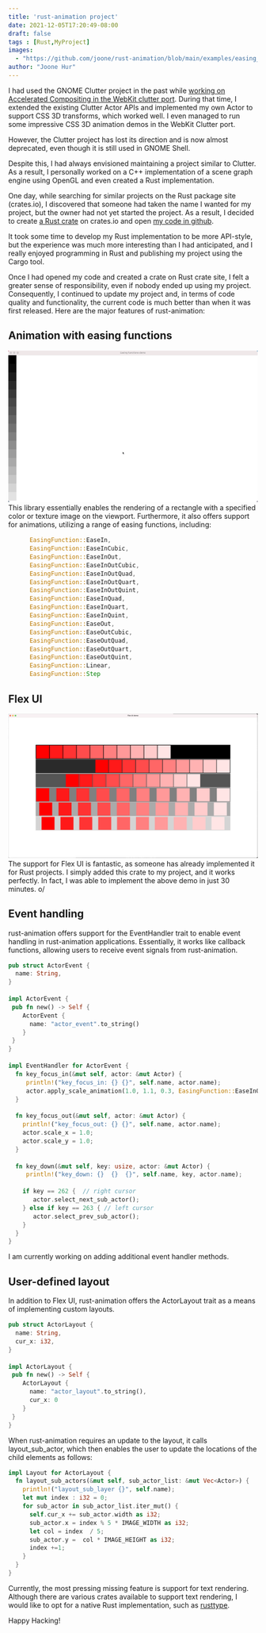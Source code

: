 ```yaml
---
title: 'rust-animation project'
date: 2021-12-05T17:20:49-08:00
draft: false
tags : [Rust,MyProject]
images:
  - "https://github.com/joone/rust-animation/blob/main/examples/easing_functions.gif?raw=true"
author: "Joone Hur"
---
```

I had used the GNOME Clutter project in the past while [working on Accelerated Compositing in the WebKit clutter port](https://blogs.gnome.org/joone/2013/03/22/accelerated-compositing-with-clutter/). 
During that time, I extended the existing Clutter Actor APIs and implemented my own Actor to support CSS 3D transforms, which worked well. I even managed to run some impressive CSS 3D animation demos in the WebKit Clutter port.

However, the Clutter project has lost its direction and is now almost deprecated, even though it is still used in GNOME Shell.

Despite this, I had always envisioned maintaining a project similar to Clutter. As a result, I personally worked on a C++ implementation of a scene graph engine using OpenGL and even created a Rust implementation.

One day, while searching for similar projects on the Rust package site (crates.io), I discovered that someone had taken the name I wanted for my project, but the owner had not yet started the project. As a result, I decided to create [a Rust crate](https://crates.io/crates/rust-animation) on crates.io and open [my code in github](https://github.com/joone/rust-animation).

It took some time to develop my Rust implementation to be more API-style, but the experience was much more interesting than I had anticipated, and I really enjoyed programming in Rust and publishing my project using the Cargo tool. 

Once I had opened my code and created a crate on Rust crate site, I felt a greater sense of responsibility, even if nobody ended up using my project. Consequently, I continued to update my project and, in terms of code quality and functionality, the current code is much better than when it was first released. Here are the major features of rust-animation:

## Animation with easing functions
![alt easing_funcitions](https://github.com/joone/rust-animation/blob/main/examples/easing_functions.gif?raw=true)
This library essentially enables the rendering of a rectangle with a specified color or texture image on the viewport. Furthermore, it also offers support for animations, utilizing a range of easing functions, including:
```rust
      EasingFunction::EaseIn,
      EasingFunction::EaseInCubic,
      EasingFunction::EaseInOut,
      EasingFunction::EaseInOutCubic,
      EasingFunction::EaseInOutQuad,
      EasingFunction::EaseInOutQuart,
      EasingFunction::EaseInOutQuint,
      EasingFunction::EaseInQuad,
      EasingFunction::EaseInQuart,
      EasingFunction::EaseInQuint,
      EasingFunction::EaseOut,
      EasingFunction::EaseOutCubic,
      EasingFunction::EaseOutQuad,
      EasingFunction::EaseOutQuart,
      EasingFunction::EaseOutQuint,
      EasingFunction::Linear,
      EasingFunction::Step
```
## Flex UI
![alt flex_ui](https://github.com/joone/rust-animation/blob/main/examples/flex_ui.png?raw=true)
The support for Flex UI is fantastic, as someone has already implemented it for Rust projects. I simply added this crate to my project, and it works perfectly. In fact, I was able to implement the above demo in just 30 minutes. o/

## Event handling
rust-animation offers support for the EventHandler trait to enable event handling in rust-animation applications. Essentially, it works like callback functions, allowing users to receive event signals from rust-animation.

```rust
pub struct ActorEvent {
  name: String,
}

impl ActorEvent {
 pub fn new() -> Self {
    ActorEvent {
      name: "actor_event".to_string()
    }
 }
}

impl EventHandler for ActorEvent {
  fn key_focus_in(&mut self, actor: &mut Actor) {
     println!("key_focus_in: {} {}", self.name, actor.name);
     actor.apply_scale_animation(1.0, 1.1, 0.3, EasingFunction::EaseInOut);
  }

  fn key_focus_out(&mut self, actor: &mut Actor) {
    println!("key_focus_out: {} {}", self.name, actor.name);
    actor.scale_x = 1.0;
    actor.scale_y = 1.0;
  }

  fn key_down(&mut self, key: usize, actor: &mut Actor) {
     println!("key_down: {}  {}  {}", self.name, key, actor.name);

    if key == 262 {  // right cursor
       actor.select_next_sub_actor();
    } else if key == 263 { // left cursor 
       actor.select_prev_sub_actor();
    }
  }
}
```
I am currently working on adding additional event handler methods.


## User-defined layout
In addition to Flex UI, rust-animation offers the ActorLayout trait as a means of implementing custom layouts.
```rust
pub struct ActorLayout {
  name: String,
  cur_x: i32,
}

impl ActorLayout {
 pub fn new() -> Self {
    ActorLayout {
      name: "actor_layout".to_string(),
      cur_x: 0
    }
 }
}
```
When rust-animation requires an update to the layout, it calls layout_sub_actor, which then enables the user to update the locations of the child elements as follows:

```rust
impl Layout for ActorLayout {
  fn layout_sub_actors(&mut self, sub_actor_list: &mut Vec<Actor>) {
    println!("layout_sub_layer {}", self.name);
    let mut index : i32 = 0;
    for sub_actor in sub_actor_list.iter_mut() {
      self.cur_x += sub_actor.width as i32;
      sub_actor.x = index % 5 * IMAGE_WIDTH as i32;
      let col = index  / 5;
      sub_actor.y =  col * IMAGE_HEIGHT as i32;
      index +=1;
    }
  }
}
```

Currently, the most pressing missing feature is support for text rendering. Although there are various crates available to support text rendering, I would like to opt for a native Rust implementation, such as [rusttype](https://crates.io/crates/rusttype).

Happy Hacking!




